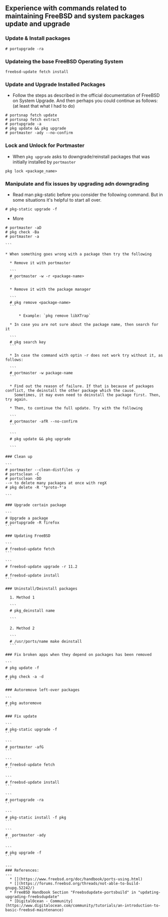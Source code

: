   ## Experience with commands related to maintaining FreeBSD and system packages update and upgrade

  ### Update & Install packages

  ```
  # portupgrade -ra

  ```

  ### Updateing the base FreeBSD Operating System

  ```
  freebsd-update fetch install
  ```

  ### Update and Upgrade Installed Packages

  * Follow the steps as described in the official documentation of FreeBSD on System Upgrade.
    And then perhaps you could continue as follows: (at least that what I had to do)

  ```
  # portsnap fetch update
  # portsnap fetch extract
  # portupgrade -a
  # pkg update && pkg upgrade
  # portmaster -ady --no-confirm
  ```

  ### Lock and Unlock for Portmaster

  * When `pkg upgrade` asks to downgrade/reinstall packages that was initially installed by `portmaster`

  ```
  pkg lock <package_name>
  ```

  ### Manipulate and fix issues by upgrading adn downgrading

  * Read man pkg-static before you consider the following command.
    But in some situations it's helpful to start all over.

  ```
  # pkg-static upgrade -f
  ```

  * More

  ````
  # portmaster -aD
  # pkg check -Ba
  # portmaster -a

  ```

  * When something goes wrong with a package then try the following

    * Remove it with portmaster

    ```
    # portmaster -w -r <package-name>
    ```

    * Remove it with the package manager

    ```
    # pkg remove <package-name>
    ```

        * Example: `pkg remove libXTrap`

    * In case you are not sure about the package name, then search for it

    ```
    # pkg search key
    ```

    * In case the command with optin -r does not work try without it, as follows:

    ```
    # portmaster -w package-name
    ```

    * Find out the reason of failure. If that is because of packages conflict, the deinstall the other package which the cause.
      Sometimes, it may even need to deinstall the package first. Then, try again.

    * Then, to continue the full update. Try with the following

    ```
    # portmaster -afR --no-confirm
    ```

    ```
    # pkg update && pkg upgrade

    ```

  ### Clean up

  ```
  # portmaster --clean-distfiles -y
  # portsclean -C
  # portsclean -DD
  --> to delete many packages at once with regX
  # pkg delete -R '*proto-*'a

  ```

  ### Upgrade certain package

  ```
  # Upgrade a package
  # portupgrade -R firefox
  ```

  ### Updating FreeBSD

  ```
  # freebsd-update fetch
  ```

  ```
  # freebsd-update upgrade -r 11.2

  # freebsd-update install
  ```

  ### Uninstall/Deinstall packages

    1. Method 1

    ```
    # pkg_deinstall name

    ```

    2. Method 2

    ```
    # /usr/ports/name make deinstall
    ```

  ### Fix broken apps when they depend on packages has been removed

  ```
  # pkg update -f

  # pkg check -a -d
  ```

  ### Autoremove left-over packages

  ```
  # pkg autoremove
  ```

  ### Fix update

  ```
  # pkg-static upgrade -f
  ```

  ```
  # portmaster -afG
  ```

  ```
  # freebsd-update fetch
  ```

  ```
  # freebsd-update install
  ```

  ```
  # portupgrade -ra
  ```

  ```
  # pkg-static install -f pkg
  ```

  ```
  #  portmaster -ady
  ```

  ```
  # pkg upgrade -f
  ```

  ---
  ### References:
  ---
    * [](https://www.freebsd.org/doc/handbook/ports-using.html)
    * [](https://forums.freebsd.org/threads/not-able-to-build-gnupg.52242/)
    * FreeBSD Handbook Section "Freebsdupdate-portsbuild" in "updating-upgrading-freebsdupdate"
    * [DigitalOcean - Community](https://www.digitalocean.com/community/tutorials/an-introduction-to-basic-freebsd-maintenance)
